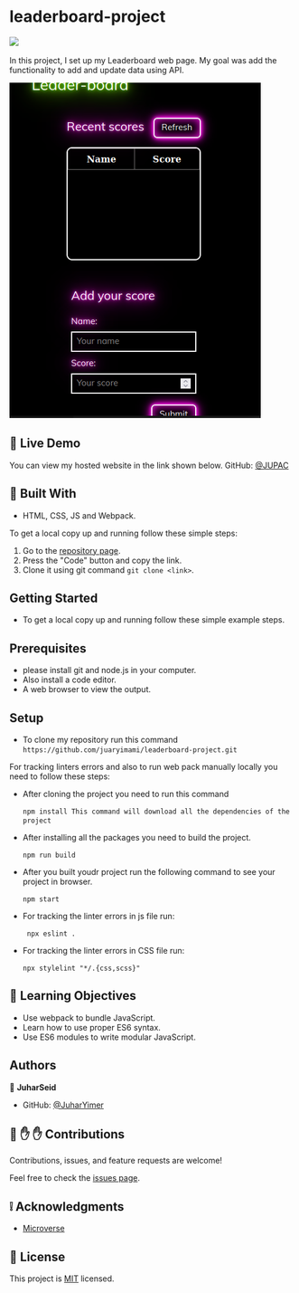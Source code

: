 # leaderboard-project
![](https://img.shields.io/badge/Microverse-blueviolet)

In this project, I set up my Leaderboard web page. My goal was add the functionality to add and update data using API. 

![screenshot](./public/Screenshot%20from%202022-10-13%2011-24-46.png)

## :red_circle: Live Demo
You can view my hosted website in the link shown below.
GitHub: [@JUPAC](https://juaryimami.github.io/leaderboard-project/dist/)

## :hammer: Built With

- HTML, CSS, JS and Webpack.

To get a local copy up and running follow these simple steps:

1. Go to the [repository page]( https://juaryimami.github.io/todo-list-app/).
2. Press the "Code" button and copy the link.
3. Clone it using git command `git clone <link>`.

## Getting Started
   - To get a local copy up and running follow these simple example steps.

## Prerequisites
   - please install git and node.js in your computer.
   - Also install a code editor.
   - A web browser to view the output.

## Setup
   - To clone my repository run this command `https://github.com/juaryimami/leaderboard-project.git`  

   For tracking linters errors and also to run web pack manually locally you need to follow these steps:

   - After cloning the project you need to run this command

         npm install This command will download all the dependencies of the project

   - After installing all the packages you need to build the project.
        
         npm run build
         
   - After you built youdr project run the following command to see your project in browser.
        
         npm start

  - For tracking the linter errors in js file run:

         npx eslint .

   - For tracking the linter errors in CSS file run:

         npx stylelint "*/.{css,scss}"

## :blue_book: Learning Objectives

- Use webpack to bundle JavaScript.
- Learn how to use proper ES6 syntax.
- Use ES6 modules to write modular JavaScript.

## Authors

👤 **JuharSeid**

- GitHub: [@JuharYimer](https://github.com/juaryimami)

## 🤝 :raised_hand: :raised_hand: Contributions

Contributions, issues, and feature requests are welcome!

Feel free to check the [issues page](https://github.com/juaryimami/leaderboard-project/issues).

## :grey_exclamation: Acknowledgments

- [Microverse](https://www.microverse.org/)

## 📝 License

This project is [MIT](LICENSE) licensed.
